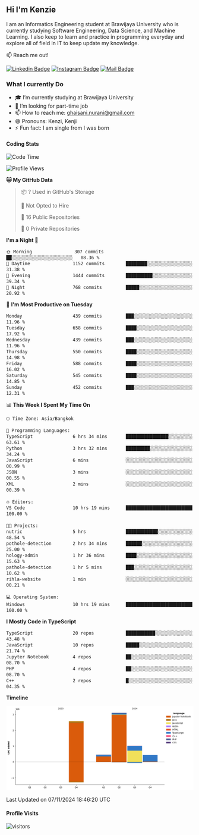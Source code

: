 ## Hi I'm Kenzie


I am an Informatics Engineering student at Brawijaya University who is currently studying Software Engineering, Data Science, and Machine Learning. I also keep to learn and practice in programming everyday and explore all of field in IT to keep update my knowledge.

:mailbox: Reach me out!

[![Linkedin Badge](https://img.shields.io/badge/-Kenzie_Taqiyassar-0e76a8?style=flat&labelColor=0e76a8&logo=linkedin&logoColor=white)](https://www.linkedin.com/in/kenzie-taqiyassar-37458b1aa/) 
[![Instagram Badge](https://img.shields.io/badge/-@__kenziehh_-e84393?style=flat&labelColor=e84393&logo=instagram&logoColor=white)](https://www.instagram.com/_kenziehh/) 
[![Mail Badge](https://img.shields.io/badge/-ghaisani.nurani-c0392b?style=flat&labelColor=c0392b&logo=gmail&logoColor=white)](mailto:ghaisani.nurani@gmail.com)

### What I currently Do

- 🎓 I’m currently studying at Brawijaya University
- 💼 I’m looking for part-time job
- 📫 How to reach me: ghaisani.nurani@gmail.com
- 😄 Pronouns: Kenzi, Kenji
- ⚡ Fun fact: I am single from I was born

#### Coding Stats
<!--START_SECTION:waka-->
![Code Time](http://img.shields.io/badge/Code%20Time-837%20hrs%2028%20mins-blue)

![Profile Views](http://img.shields.io/badge/Profile%20Views-0-blue)

**🐱 My GitHub Data** 

> 📦 ? Used in GitHub's Storage 
 > 
> 🚫 Not Opted to Hire
 > 
> 📜 16 Public Repositories 
 > 
> 🔑 0 Private Repositories 
 > 
**I'm a Night 🦉** 

```text
🌞 Morning                307 commits         ██░░░░░░░░░░░░░░░░░░░░░░░   08.36 % 
🌆 Daytime                1152 commits        ████████░░░░░░░░░░░░░░░░░   31.38 % 
🌃 Evening                1444 commits        ██████████░░░░░░░░░░░░░░░   39.34 % 
🌙 Night                  768 commits         █████░░░░░░░░░░░░░░░░░░░░   20.92 % 
```
📅 **I'm Most Productive on Tuesday** 

```text
Monday                   439 commits         ███░░░░░░░░░░░░░░░░░░░░░░   11.96 % 
Tuesday                  658 commits         ████░░░░░░░░░░░░░░░░░░░░░   17.92 % 
Wednesday                439 commits         ███░░░░░░░░░░░░░░░░░░░░░░   11.96 % 
Thursday                 550 commits         ████░░░░░░░░░░░░░░░░░░░░░   14.98 % 
Friday                   588 commits         ████░░░░░░░░░░░░░░░░░░░░░   16.02 % 
Saturday                 545 commits         ████░░░░░░░░░░░░░░░░░░░░░   14.85 % 
Sunday                   452 commits         ███░░░░░░░░░░░░░░░░░░░░░░   12.31 % 
```


📊 **This Week I Spent My Time On** 

```text
🕑︎ Time Zone: Asia/Bangkok

💬 Programming Languages: 
TypeScript               6 hrs 34 mins       ████████████████░░░░░░░░░   63.61 % 
Python                   3 hrs 32 mins       █████████░░░░░░░░░░░░░░░░   34.24 % 
JavaScript               6 mins              ░░░░░░░░░░░░░░░░░░░░░░░░░   00.99 % 
JSON                     3 mins              ░░░░░░░░░░░░░░░░░░░░░░░░░   00.55 % 
XML                      2 mins              ░░░░░░░░░░░░░░░░░░░░░░░░░   00.39 % 

🔥 Editors: 
VS Code                  10 hrs 19 mins      █████████████████████████   100.00 % 

🐱‍💻 Projects: 
nutric                   5 hrs               ████████████░░░░░░░░░░░░░   48.54 % 
pothole-detection        2 hrs 34 mins       ██████░░░░░░░░░░░░░░░░░░░   25.00 % 
hology-admin             1 hr 36 mins        ████░░░░░░░░░░░░░░░░░░░░░   15.63 % 
pathole-detection        1 hr 5 mins         ███░░░░░░░░░░░░░░░░░░░░░░   10.62 % 
rihla-website            1 min               ░░░░░░░░░░░░░░░░░░░░░░░░░   00.21 % 

💻 Operating System: 
Windows                  10 hrs 19 mins      █████████████████████████   100.00 % 
```

**I Mostly Code in TypeScript** 

```text
TypeScript               20 repos            ███████████░░░░░░░░░░░░░░   43.48 % 
JavaScript               10 repos            █████░░░░░░░░░░░░░░░░░░░░   21.74 % 
Jupyter Notebook         4 repos             ██░░░░░░░░░░░░░░░░░░░░░░░   08.70 % 
PHP                      4 repos             ██░░░░░░░░░░░░░░░░░░░░░░░   08.70 % 
C++                      2 repos             █░░░░░░░░░░░░░░░░░░░░░░░░   04.35 % 
```



**Timeline**

![Lines of Code chart](https://raw.githubusercontent.com/kenziehh/kenziehh/master/assets/bar_graph.png)


 Last Updated on 07/11/2024 18:46:20 UTC
<!--END_SECTION:waka-->


#### Profile Visits

![visitors](https://visitor-badge.glitch.me/badge?page_id=kenziehh.kenziehh)





